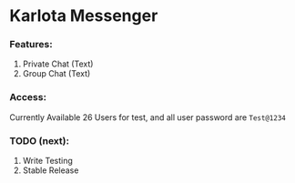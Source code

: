 # Karlota Messenger

### Features:
1. Private Chat (Text)
2. Group Chat (Text)

### Access: 
Currently Available 26 Users for test, and all user password are `Test@1234`

### TODO (next):
1. Write Testing
2. Stable Release